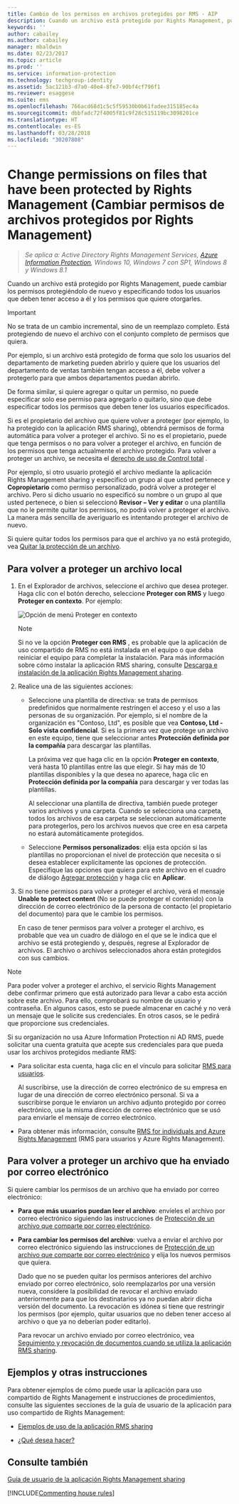 ```yaml
---
title: Cambio de los permisos en archivos protegidos por RMS - AIP
description: Cuando un archivo está protegido por Rights Management, puede cambiar los permisos protegiéndolo de nuevo y especificando todos los usuarios que deben tener acceso a él y los permisos que quiere otorgarles.
keywords: ''
author: cabailey
ms.author: cabailey
manager: mbaldwin
ms.date: 02/23/2017
ms.topic: article
ms.prod: ''
ms.service: information-protection
ms.technology: techgroup-identity
ms.assetid: 5ac121b3-d7a0-40e4-8fe7-90bf4cf796f1
ms.reviewer: esaggese
ms.suite: ems
ms.openlocfilehash: 766acd68d1c5c5f59530b0b61fadee315185ec4a
ms.sourcegitcommit: dbbfadc72f4005f81c9f28c515119bc3098201ce
ms.translationtype: HT
ms.contentlocale: es-ES
ms.lasthandoff: 03/28/2018
ms.locfileid: "30207808"
---
```

# <a name="change-permissions-on-files-that-have-been-protected-by-rights-management"></a>Change permissions on files that have been protected by Rights Management (Cambiar permisos de archivos protegidos por Rights Management)

>*Se aplica a: Active Directory Rights Management Services, [Azure Information Protection](https://azure.microsoft.com/pricing/details/information-protection), Windows 10, Windows 7 con SP1, Windows 8 y Windows 8.1*

Cuando un archivo está protegido por Rights Management, puede cambiar los permisos protegiéndolo de nuevo y especificando todos los usuarios que deben tener acceso a él y los permisos que quiere otorgarles.

> [!IMPORTANT]
> No se trata de un cambio incremental, sino de un reemplazo completo. Está protegiendo de nuevo el archivo con el conjunto completo de permisos que quiera.
> 
>  Por ejemplo, si un archivo está protegido de forma que solo los usuarios del departamento de marketing pueden abrirlo y quiere que los usuarios del departamento de ventas también tengan acceso a él, debe volver a protegerlo para que ambos departamentos puedan abrirlo.
>
> De forma similar, si quiere agregar o quitar un permiso, no puede especificar solo ese permiso para agregarlo o quitarlo, sino que debe especificar todos los permisos que deben tener los usuarios especificados.

Si es el propietario del archivo que quiere volver a proteger (por ejemplo, lo ha protegido con la aplicación RMS sharing), obtendrá permisos de forma automática para volver a proteger el archivo. Si no es el propietario, puede que tenga permisos o no para volver a proteger el archivo, en función de los permisos que tenga actualmente el archivo protegido. Para volver a proteger un archivo, se necesita el [derecho de uso de Control total](../deploy-use/configure-usage-rights.md#usage-rights-and-descriptions) .

Por ejemplo, si otro usuario protegió el archivo mediante la aplicación Rights Management sharing y especificó un grupo al que usted pertenece y **Copropietario** como permiso personalizado, podrá volver a proteger el archivo. Pero si dicho usuario no especificó su nombre o un grupo al que usted pertenece, o bien si seleccionó **Revisor – Ver y editar** o una plantilla que no le permite quitar los permisos, no podrá volver a proteger el archivo. La manera más sencilla de averiguarlo es intentando proteger el archivo de nuevo.

Si quiere quitar todos los permisos para que el archivo ya no está protegido, vea [Quitar la protección de un archivo](sharing-app-remove-protection.md).

## <a name="to-re-protect-a-file-in-place"></a>Para volver a proteger un archivo local

1.  En el Explorador de archivos, seleccione el archivo que desea proteger. Haga clic con el botón derecho, seleccione **Proteger con RMS** y luego **Proteger en contexto**. Por ejemplo:

    ![Opción de menú Proteger en contexto](../media/ADRMS_MSRMSApp_SP_CompanyDefined.png)

    > [!NOTE]
    > Si no ve la opción **Proteger con RMS** , es probable que la aplicación de uso compartido de RMS no está instalada en el equipo o que deba reiniciar el equipo para completar la instalación. Para más información sobre cómo instalar la aplicación RMS sharing, consulte [Descarga e instalación de la aplicación Rights Management sharing](install-sharing-app.md).

2.  Realice una de las siguientes acciones:

    -   Seleccione una plantilla de directiva: se trata de permisos predefinidos que normalmente restringen el acceso y el uso a las personas de su organización. Por ejemplo, si el nombre de la organización es "Contoso, Ltd", es posible que vea **Contoso, Ltd - Solo vista confidencial**. Si es la primera vez que protege un archivo en este equipo, tiene que seleccionar antes **Protección definida por la compañía** para descargar las plantillas.

        La próxima vez que haga clic en la opción **Proteger en contexto**, verá hasta 10 plantillas entre las que elegir. Si hay más de 10 plantillas disponibles y la que desea no aparece, haga clic en **Protección definida por la compañía** para descargar y ver todas las plantillas.

        Al seleccionar una plantilla de directiva, también puede proteger varios archivos y una carpeta. Cuando se selecciona una carpeta, todos los archivos de esa carpeta se seleccionan automáticamente para protegerlos, pero los archivos nuevos que cree en esa carpeta no estará automáticamente protegidos.

    -   Seleccione **Permisos personalizados**: elija esta opción si las plantillas no proporcionan el nivel de protección que necesita o si desea establecer explícitamente las opciones de protección. Especifique las opciones que quiera para este archivo en el cuadro de diálogo [Agregar protección](sharing-app-dialog-box.md) y haga clic en **Aplicar**.

3. Si no tiene permisos para volver a proteger el archivo, verá el mensaje **Unable to protect content** (No se puede proteger el contenido) con la dirección de correo electrónico de la persona de contacto (el propietario del documento) para que le cambie los permisos.

    En caso de tener permisos para volver a proteger el archivo, es probable que vea un cuadro de diálogo en el que se le indica que el archivo se está protegiendo y, después, regrese al Explorador de archivos. El archivo o archivos seleccionados ahora están protegidos con sus cambios. 

> [!NOTE]
> Para poder volver a proteger el archivo, el servicio Rights Management debe confirmar primero que está autorizado para llevar a cabo esta acción sobre este archivo. Para ello, comprobará su nombre de usuario y contraseña. En algunos casos, esto se puede almacenar en caché y no verá un mensaje que le solicite sus credenciales. En otros casos, se le pedirá que proporcione sus credenciales.
>
> Si su organización no usa Azure Information Protection ni AD RMS, puede solicitar una cuenta gratuita que acepte sus credenciales para que pueda usar los archivos protegidos mediante RMS:
>
> -   Para solicitar esta cuenta, haga clic en el vínculo para solicitar [RMS para usuarios](http://go.microsoft.com/fwlink/?LinkId=309469).
>
>     Al suscribirse, use la dirección de correo electrónico de su empresa en lugar de una dirección de correo electrónico personal. Si va a suscribirse porque le enviaron un archivo adjunto protegido por correo electrónico, use la misma dirección de correo electrónico que se usó para enviarle el mensaje de correo electrónico.
> -   Para obtener más información, consulte [RMS for individuals and Azure Rights Management](../understand-explore/rms-for-individuals.md) (RMS para usuarios y Azure Rights Management).

## <a name="to-re-protect-a-file-that-you-have-emailed"></a>Para volver a proteger un archivo que ha enviado por correo electrónico

Si quiere cambiar los permisos de un archivo que ha enviado por correo electrónico:

- **Para que más usuarios puedan leer el archivo**: envíeles el archivo por correo electrónico siguiendo las instrucciones de [Protección de un archivo que comparte por correo electrónico](sharing-app-protect-by-email.md).

- **Para cambiar los permisos del archivo**: vuelva a enviar el archivo por correo electrónico siguiendo las instrucciones de [Protección de un archivo que comparte por correo electrónico](sharing-app-protect-by-email.md) y elija los nuevos permisos que quiera. 

    Dado que no se pueden quitar los permisos anteriores del archivo enviado por correo electrónico, solo reemplazarlos por una versión nueva, considere la posibilidad de revocar el archivo enviado anteriormente para que los destinatarios ya no puedan abrir dicha versión del documento. La revocación es idónea si tiene que restringir los permisos (por ejemplo, quitar usuarios que no deben tener acceso al archivo o que ya no deberían poder editarlo).

    Para revocar un archivo enviado por correo electrónico, vea [Seguimiento y revocación de documentos cuando se utiliza la aplicación RMS sharing](sharing-app-track-revoke.md).


## <a name="examples-and-other-instructions"></a>Ejemplos y otras instrucciones
Para obtener ejemplos de cómo puede usar la aplicación para uso compartido de Rights Management e instrucciones de procedimientos, consulte las siguientes secciones de la guía de usuario de la aplicación para uso compartido de Rights Management:

-   [Ejemplos de uso de la aplicación RMS sharing](sharing-app-user-guide.md#examples-for-using-the-rms-sharing-application)

-   [¿Qué desea hacer?](sharing-app-user-guide.md#what-do-you-want-to-do)

## <a name="see-also"></a>Consulte también
[Guía de usuario de la aplicación Rights Management sharing](sharing-app-user-guide.md)

[!INCLUDE[Commenting house rules](../includes/houserules.md)]